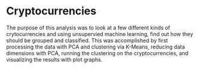 # Cryptocurrencies

The purpose of this analysis was to look at a few different kinds of crytocurrencies and using unsupervied machine learning, find out how they should be grouped and classified. This was accomplished by first processing the data with PCA and clustering via K-Means, reducing data dimensions with PCA, running the clustering on the cryptocurrencies, and visualizing the results with plot graphs. 

